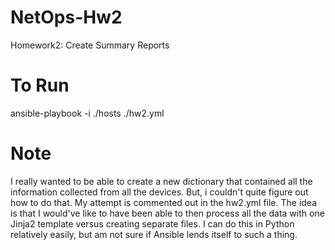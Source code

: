 # NetOps-Hw2
Homework2: Create Summary Reports

# To Run
ansible-playbook -i ./hosts ./hw2.yml

# Note
I really wanted to be able to create a new dictionary that contained all the information collected from all the devices. But, i couldn't
quite figure out how to do that.  My attempt is commented out in the hw2.yml file.  The idea is that I would've like to have been able to then process all the data with one Jinja2 template versus creating separate files.  I can do this in Python relatively easily, but am not sure if Ansible lends itself to such a thing.

